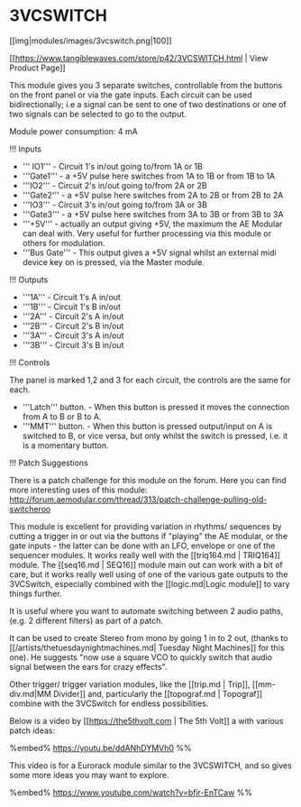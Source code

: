 # 3VCSWITCH

[[img|modules/images/3vcswitch.png|100]]

[[https://www.tangiblewaves.com/store/p42/3VCSWITCH.html | View Product Page]]

This module gives you 3 separate switches, controllable from the buttons on the front panel or via the gate inputs.  Each circuit can be used bidirectionally; i.e a signal can be sent to one of two destinations or one of two signals can be selected to go to the output.

Module power consumption: 4 mA

!!! Inputs

* ''' IO1''' - Circuit 1's in/out going  to/from 1A or 1B
* '''Gate1''' - a +5V pulse here switches from 1A to 1B or from 1B to 1A
* '''IO2''' - Circuit 2's in/out going  to/from 2A or 2B
* '''Gate2'''  - a +5V pulse here switches from 2A to 2B or from 2B to 2A
* '''IO3''' - Circuit 3's in/out going  to/from 3A or 3B
* '''Gate3'''  - a +5V pulse here switches from 3A to 3B or from 3B to 3A
* '''+5V''' - actually an output giving +5V, the maximum the AE Modular can deal with. Very useful for further processing via this module or others for modulation.
* '''Bus Gate''' - This output gives a +5V  signal whilst an external midi device key on is pressed, via the Master module.

!!! Outputs

* '''1A''' - Circuit 1's A in/out
* '''1B''' - Circuit 1's B in/out
* '''2A''' - Circuit 2's A in/out
* '''2B''' - Circuit 2's B in/out
* '''3A''' - Circuit 3's A in/out
* '''3B''' - Circuit 3's B in/out

!!! Controls

The panel is marked 1,2 and 3 for each circuit, the controls are the same for each.

* '''Latch''' button. - When this button is pressed it moves the connection from A to B or B to A.
* '''MMT''' button. - When this button is pressed output/input on A is switched to B, or vice versa, but only whilst the switch is pressed, i.e. it is a momentary button. 

!!! Patch Suggestions

There is a patch challenge for this module on the forum. Here you can find more interesting uses of this module: http://forum.aemodular.com/thread/313/patch-challenge-pulling-old-switcheroo

This module is excellent for providing variation in rhythms/ sequences by cutting a trigger in or out via the buttons if "playing" the AE modular, or the gate inputs - the latter can be done with an LFO, envelope or one of the sequencer modules. It works really well with the [[triq164.md | TRIQ164]] module. The [[seq16.md | SEQ16]] module main out can work with a bit of care, but it works really well using of one of the various gate outputs to the 3VCSwitch, especially combined with the [[logic.md|Logic module]] to vary things further.

It is useful where you want to automate switching between 2 audio paths, (e.g. 2 different filters) as part of a patch. 

It can be used to create Stereo from mono by going 1 in to 2 out, (thanks to [[/artists/thetuesdaynightmachines.md| Tuesday Night Machines]] for this one). He suggests "now use a square VCO to quickly switch that audio signal between the ears for crazy effects". 

Other trigger/ trigger variation modules, like the [[trip.md | Trip]], [[mm-div.md|MM Divider]] and, particularly the [[topograf.md | Topograf]] combine with the 3VCSwitch for endless possibilities.

Below is a video by [[https://the5thvolt.com | The 5th Volt]] a with various patch ideas:

%embed% https://youtu.be/ddANhDYMVh0 %%

This video is for a Eurorack module similar to the 3VCSWITCH, and so gives some more ideas you may want to explore.

%embed%  https://www.youtube.com/watch?v=bfir-EnTCaw %%
